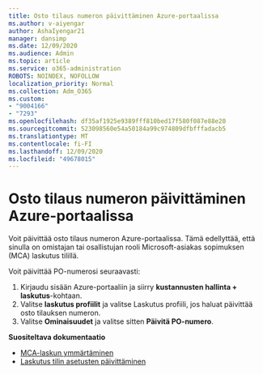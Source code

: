 ```yaml
---
title: Osto tilaus numeron päivittäminen Azure-portaalissa
ms.author: v-aiyengar
author: AshaIyengar21
manager: dansimp
ms.date: 12/09/2020
ms.audience: Admin
ms.topic: article
ms.service: o365-administration
ROBOTS: NOINDEX, NOFOLLOW
localization_priority: Normal
ms.collection: Adm_O365
ms.custom:
- "9004166"
- "7293"
ms.openlocfilehash: df35af1925e9389fff810bed17f580f087e88e20
ms.sourcegitcommit: 523098560e54a50184a99c974809dfbfffadacb5
ms.translationtype: MT
ms.contentlocale: fi-FI
ms.lasthandoff: 12/09/2020
ms.locfileid: "49678015"
---
```

# <a name="how-to-update-an-purchase-order-number-in-azure-portal"></a>Osto tilaus numeron päivittäminen Azure-portaalissa

Voit päivittää osto tilaus numeron Azure-portaalissa. Tämä edellyttää, että sinulla on omistajan tai osallistujan rooli Microsoft-asiakas sopimuksen (MCA) laskutus tilillä. 

Voit päivittää PO-numerosi seuraavasti:
1. Kirjaudu sisään Azure-portaaliin ja siirry **kustannusten hallinta + laskutus**-kohtaan.
1. Valitse **laskutus profiilit** ja valitse Laskutus profiili, jos haluat päivittää osto tilauksen numeron.
1. Valitse **Ominaisuudet** ja valitse sitten **Päivitä PO-numero**. 

**Suositeltava dokumentaatio**

- [MCA-laskun ymmärtäminen](https://docs.microsoft.com/azure/cost-management-billing/understand/mca-understand-your-invoice)
- [Laskutus tilin asetusten päivittäminen](https://docs.microsoft.com/microsoft-store/update-microsoft-store-for-business-account-settings)  
